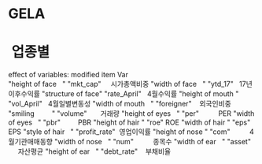 # GELA

#  업종별
effect of variables:
 modified item       Var          
 "height of face   " "mkt_cap"      시가총액비중
 "width of face    " "ytd_17"       17년이후수익률
 "structure of face" "rate_April"   4월수익률
 "height of mouth  " "vol_April"    4월일별변동성
 "width of mouth   " "foreigner"    외국인비중
 "smiling          " "volume"       거래량
 "height of eyes   " "per"          PER
 "width of eyes    " "pbr"          PBR
 "height of hair   " "roe"          ROE
 "width of hair   "  "eps"          EPS
 "style of hair   "  "profit_rate"  영업이익률
 "height of nose  "  "com"          4월기관매매동향
 "width of nose   "  "num"          종목수
 "width of ear    "  "asset"        자산평균
 "height of ear   "  "debt_rate"    부채비율
> 
